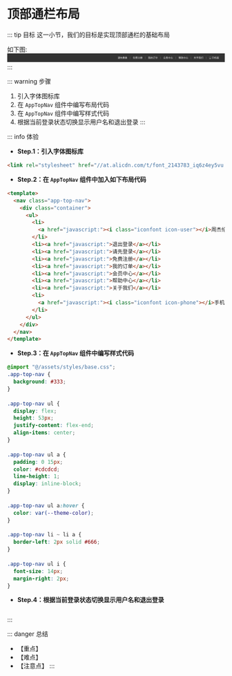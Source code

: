 # 顶部通栏布局

::: tip 目标
这一小节，我们的目标是实现顶部通栏的基础布局

如下图:
![topnav](./images/24.png)
:::

::: warning 步骤

1. 引入字体图标库
2. 在 `AppTopNav` 组件中编写布局代码
3. 在 `AppTopNav` 组件中编写样式代码
4. 根据当前登录状态切换显示用户名和退出登录
:::

::: info 体验

* **Step.1：引入字体图标库**

```html
<link rel="stylesheet" href="//at.alicdn.com/t/font_2143783_iq6z4ey5vu.css">
```

* **Step.2：在 `AppTopNav` 组件中加入如下布局代码**

```html
<template>
  <nav class="app-top-nav">
    <div class="container">
      <ul>
        <li>
          <a href="javascript:"><i class="iconfont icon-user"></i>周杰伦</a>
        </li>
        <li><a href="javascript:">退出登录</a></li>
        <li><a href="javascript:">请先登录</a></li>
        <li><a href="javascript:">免费注册</a></li>
        <li><a href="javascript:">我的订单</a></li>
        <li><a href="javascript:">会员中心</a></li>
        <li><a href="javascript:">帮助中心</a></li>
        <li><a href="javascript:">关于我们</a></li>
        <li>
          <a href="javascript:"><i class="iconfont icon-phone"></i>手机版</a>
        </li>
      </ul>
    </div>
  </nav>
</template>
```

* **Step.3：在 `AppTopNav` 组件中编写样式代码**

```css
@import "@/assets/styles/base.css";
.app-top-nav {
  background: #333;
}

.app-top-nav ul {
  display: flex;
  height: 53px;
  justify-content: flex-end;
  align-items: center;
}

.app-top-nav ul a {
  padding: 0 15px;
  color: #cdcdcd;
  line-height: 1;
  display: inline-block;
}

.app-top-nav ul a:hover {
  color: var(--theme-color);
}

.app-top-nav li ~ li a {
  border-left: 2px solid #666;
}

.app-top-nav ul i {
  font-size: 14px;
  margin-right: 2px;
}
```

* **Step.4：根据当前登录状态切换显示用户名和退出登录**

```js
```

:::

::: danger 总结

* 【重点】
* 【难点】
* 【注意点】
:::
